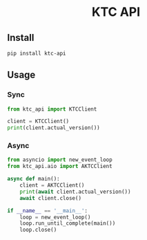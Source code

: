 <div align="center">

# KTC API

</div>

## Install
```bash
pip install ktc-api
```


## Usage
### Sync
```python
from ktc_api import KTCClient

client = KTCClient()
print(client.actual_version())
```
### Async
```python
from asyncio import new_event_loop
from ktc_api.aio import AKTCClient

async def main():
    client = AKTCClient()
    print(await client.actual_version())
    await client.close()

if __name__ == '__main__':
    loop = new_event_loop()
    loop.run_until_complete(main())
    loop.close()
```